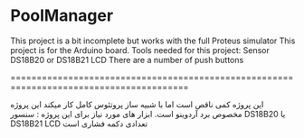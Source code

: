 # PoolManager

This project is a bit incomplete but works with the full Proteus simulator
This project is for the Arduino board.
Tools needed for this project:
Sensor DS18B20 or DS18B21
LCD
There are a number of push buttons


========================================================================================

این پروژه کمی ناقص است اما با شبیه ساز پروتئوس کامل کار میکند 
این پروژه مخصوص برد آردوینو است.
ابزار های مورد نیاز برای این پروژه :
سنسور DS18B20 یا DS18B21
LCD 
تعدادی دکمه فشاری است
